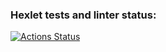 ### Hexlet tests and linter status:
[![Actions Status](https://github.com/manyautika/frontend-project-lvl3/workflows/hexlet-check/badge.svg)](https://github.com/manyautika/frontend-project-lvl3/actions)